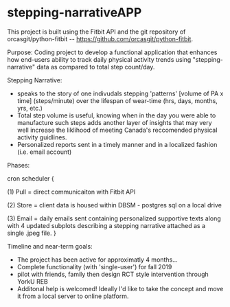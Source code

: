 # stepping-narrativeAPP

This project is built using the Fitbit API and the git repository of orcasgit/python-fitbit -- https://github.com/orcasgit/python-fitbit.

Purpose: Coding project to develop a functional application that enhances how end-users ability to track daily physical activity trends using "stepping-narrative" data as compared to total step count/day.

Stepping Narrative:
- speaks to the story of one indivudals stepping 'patterns' [volume of PA x time] (steps/minute) over the lifespan of wear-time (hrs, days, months, yrs, etc.)
- Total step volume is useful, knowing when in the day you were able to manufacture such steps adds another layer of insights that may very well increase the liklihood of meeting Canada's reccomended physical activity guidlines. 
- Personalized reports sent in a timely manner and in a localized fashion (i.e. email account)

Phases: 

cron scheduler {

(1) Pull = direct communicaiton with Fitbit API

(2) Store = client data is housed within DBSM - postgres sql on a local drive

(3) Email = daily emails sent containing personalized supportive texts along with 4 updated subplots describing a stepping narrative attached as a single .jpeg file. 
                } 

Timeline and near-term goals:
- The project has been active for approximatly 4 months...
- Complete functionality (with 'single-user') for fall 2019
- pilot with friends, family then design RCT style intervention through YorkU REB
- Additonal help is welcomed! Ideally I'd like to take the concept and move it from a local server to online platform. 
